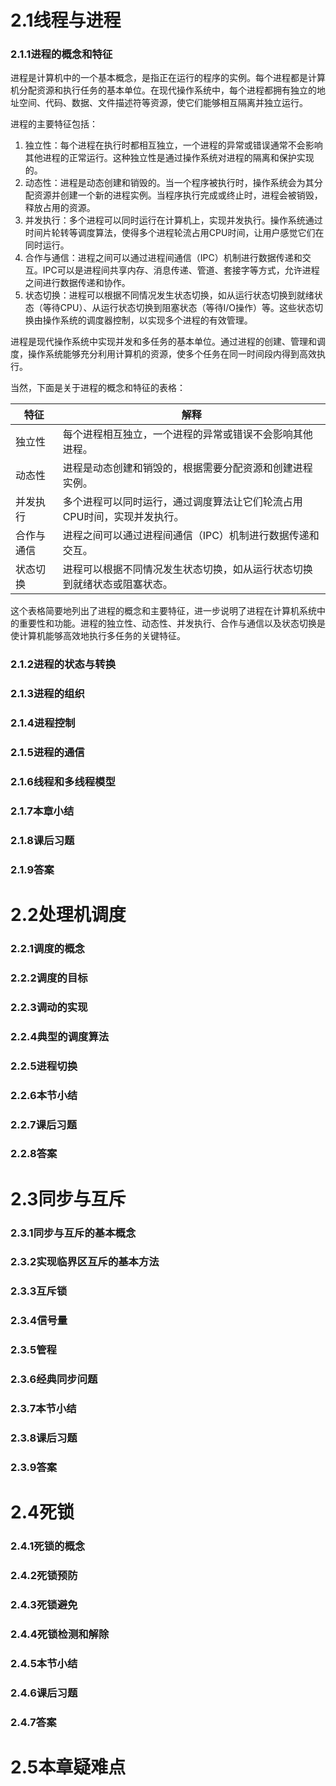 # 2.1线程与进程

### 2.1.1进程的概念和特征

进程是计算机中的一个基本概念，是指正在运行的程序的实例。每个进程都是计算机分配资源和执行任务的基本单位。在现代操作系统中，每个进程都拥有独立的地址空间、代码、数据、文件描述符等资源，使它们能够相互隔离并独立运行。

进程的主要特征包括：

1. 独立性：每个进程在执行时都相互独立，一个进程的异常或错误通常不会影响其他进程的正常运行。这种独立性是通过操作系统对进程的隔离和保护实现的。
2. 动态性：进程是动态创建和销毁的。当一个程序被执行时，操作系统会为其分配资源并创建一个新的进程实例。当程序执行完成或终止时，进程会被销毁，释放占用的资源。
3. 并发执行：多个进程可以同时运行在计算机上，实现并发执行。操作系统通过时间片轮转等调度算法，使得多个进程轮流占用CPU时间，让用户感觉它们在同时运行。
4. 合作与通信：进程之间可以通过进程间通信（IPC）机制进行数据传递和交互。IPC可以是进程间共享内存、消息传递、管道、套接字等方式，允许进程之间进行数据传递和协作。
5. 状态切换：进程可以根据不同情况发生状态切换，如从运行状态切换到就绪状态（等待CPU）、从运行状态切换到阻塞状态（等待I/O操作）等。这些状态切换由操作系统的调度器控制，以实现多个进程的有效管理。

进程是现代操作系统中实现并发和多任务的基本单位。通过进程的创建、管理和调度，操作系统能够充分利用计算机的资源，使多个任务在同一时间段内得到高效执行。

当然，下面是关于进程的概念和特征的表格：

| 特征       | 解释                                                         |
| ---------- | ------------------------------------------------------------ |
| 独立性     | 每个进程相互独立，一个进程的异常或错误不会影响其他进程。     |
| 动态性     | 进程是动态创建和销毁的，根据需要分配资源和创建进程实例。     |
| 并发执行   | 多个进程可以同时运行，通过调度算法让它们轮流占用CPU时间，实现并发执行。 |
| 合作与通信 | 进程之间可以通过进程间通信（IPC）机制进行数据传递和交互。    |
| 状态切换   | 进程可以根据不同情况发生状态切换，如从运行状态切换到就绪状态或阻塞状态。 |

这个表格简要地列出了进程的概念和主要特征，进一步说明了进程在计算机系统中的重要性和功能。进程的独立性、动态性、并发执行、合作与通信以及状态切换是使计算机能够高效地执行多任务的关键特征。

### 2.1.2进程的状态与转换

### 2.1.3进程的组织

### 2.1.4进程控制

### 2.1.5进程的通信

### 2.1.6线程和多线程模型

### 2.1.7本章小结

### 2.1.8课后习题

### 2.1.9答案





# 2.2处理机调度

### 2.2.1调度的概念

### 2.2.2调度的目标

### 2.2.3调动的实现

### 2.2.4典型的调度算法

### 2.2.5进程切换

### 2.2.6本节小结

### 2.2.7课后习题

### 2.2.8答案







# 2.3同步与互斥

### 2.3.1同步与互斥的基本概念

### 2.3.2实现临界区互斥的基本方法

### 2.3.3互斥锁

### 2.3.4信号量

### 2.3.5管程

### 2.3.6经典同步问题

### 2.3.7本节小结

### 2.3.8课后习题

### 2.3.9答案







# 2.4死锁

### 2.4.1死锁的概念

### 2.4.2死锁预防

### 2.4.3死锁避免

### 2.4.4死锁检测和解除

### 2.4.5本节小结

### 2.4.6课后习题

### 2.4.7答案



# 2.5本章疑难点